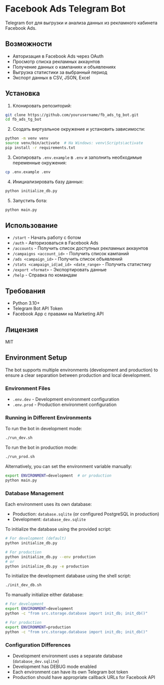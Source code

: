 # Facebook Ads Telegram Bot

Telegram бот для выгрузки и анализа данных из рекламного кабинета Facebook Ads.

## Возможности

- Авторизация в Facebook Ads через OAuth
- Просмотр списка рекламных аккаунтов
- Получение данных о кампаниях и объявлениях
- Выгрузка статистики за выбранный период
- Экспорт данных в CSV, JSON, Excel

## Установка

1. Клонировать репозиторий:
```bash
git clone https://github.com/yourusername/fb_ads_tg_bot.git
cd fb_ads_tg_bot
```

2. Создать виртуальное окружение и установить зависимости:
```bash
python -m venv venv
source venv/bin/activate  # На Windows: venv\Scripts\activate
pip install -r requirements.txt
```

3. Скопировать `.env.example` в `.env` и заполнить необходимые переменные окружения:
```bash
cp .env.example .env
```

4. Инициализировать базу данных:
```bash
python initialize_db.py
```

5. Запустить бота:
```bash
python main.py
```

## Использование

- `/start` - Начать работу с ботом
- `/auth` - Авторизоваться в Facebook Ads
- `/accounts` - Получить список доступных рекламных аккаунтов
- `/campaigns <account_id>` - Получить список кампаний
- `/ads <campaign_id>` - Получить список объявлений
- `/stats <campaign_id|ad_id> <date_range>` - Получить статистику
- `/export <format>` - Экспортировать данные
- `/help` - Справка по командам

## Требования

- Python 3.10+
- Telegram Bot API Token
- Facebook App с правами на Marketing API

## Лицензия

MIT 

## Environment Setup

The bot supports multiple environments (development and production) to ensure a clear separation between production and local development.

### Environment Files

- `.env.dev` - Development environment configuration
- `.env.prod` - Production environment configuration

### Running in Different Environments

To run the bot in development mode:
```bash
./run_dev.sh
```

To run the bot in production mode:
```bash
./run_prod.sh
```

Alternatively, you can set the environment variable manually:
```bash
export ENVIRONMENT=development  # or production
python main.py
```

### Database Management

Each environment uses its own database:
- Production: `database.sqlite` (or configured PostgreSQL in production)
- Development: `database_dev.sqlite`

To initialize the database using the provided script:
```bash
# For development (default)
python initialize_db.py

# For production
python initialize_db.py --env production
# or
python initialize_db.py -e production
```

To initialize the development database using the shell script:
```bash
./init_dev_db.sh
```

To manually initialize either database:
```bash
# For development
export ENVIRONMENT=development
python -c "from src.storage.database import init_db; init_db()"

# For production
export ENVIRONMENT=production
python -c "from src.storage.database import init_db; init_db()"
```

### Configuration Differences

- Development environment uses a separate database (`database_dev.sqlite`)
- Development has DEBUG mode enabled
- Each environment can have its own Telegram bot token
- Production should have appropriate callback URLs for Facebook API 